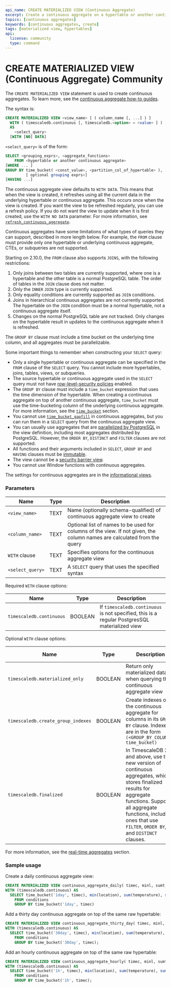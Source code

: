 ```yaml
---
api_name: CREATE MATERIALIZED VIEW (Continuous Aggregate)
excerpt: Create a continuous aggregate on a hypertable or another continuous aggregate
topics: [continuous aggregates]
keywords: [continuous aggregates, create]
tags: [materialized view, hypertables]
api:
  license: community
  type: command
---
```


# CREATE MATERIALIZED VIEW (Continuous Aggregate) <Tag type="community">Community</Tag>

The `CREATE MATERIALIZED VIEW` statement is used to create continuous
aggregates. To learn more, see the [continuous aggregate how-to guides][cagg-how-tos].

The syntax is:

``` sql
CREATE MATERIALIZED VIEW <view_name> [ ( column_name [, ...] ) ]
  WITH ( timescaledb.continuous [, timescaledb.<option> = <value> ] )
  AS
    <select_query>
  [WITH [NO] DATA]
```

`<select_query>` is of the form:

```sql
SELECT <grouping_exprs>, <aggregate_functions>
    FROM <hypertable or another continuous aggregate>
[WHERE ... ]
GROUP BY time_bucket( <const_value>, <partition_col_of_hypertable> ),
         [ optional grouping exprs>]
[HAVING ...]
```

The continuous aggregate view defaults to `WITH DATA`. This means that when the
view is created, it refreshes using all the current data in the underlying
hypertable or continuous aggregate. This occurs once when the view is created. If you want the view to
be refreshed regularly, you can use a refresh policy. If you do not want the
view to update when it is first created, use the `WITH NO DATA`
parameter. For more information, see
[`refresh_continuous_aggregate`][refresh-cagg].

Continuous aggregates have some limitations of what types of queries they can
support, described in more length below. For example, the `FROM` clause must
provide only one hypertable or underlying continuous aggregate, CTEs, or subqueries are not
supported.

Starting on 2.10.0, the `FROM` clause also supports `JOINS`, with the following restrictions:
1. Only joins between two tables are currently supported, where one is a hypertable and the other table is a normal PostgreSQL table. The order of tables in the `JOIN` clause does not matter.
2. Only the `INNER` `JOIN` type is currently supported.
3. Only equality conditions are currently supported as `JOIN` conditions.
4. Joins in hierarchical continuous aggregates are not currently supported. The hypertable on the `JOIN` condition must be a normal hypertable, not a continuous aggregate itself.
5. Changes on the normal PostgreSQL table are not tracked. Only changes on the hypertable result in updates to the continuous aggregate when it is refreshed.

The `GROUP BY` clause must include a time bucket on the underlying
time column, and all aggregates must be parallelizable.

Some important things to remember when constructing your `SELECT` query:

*   Only a single hypertable or continuous aggregate can be specified in the `FROM` clause of
    the `SELECT` query. You cannot include more hypertables, joins, tables,
    views, or subqueries.
*   The source hypertable or continuous aggregate used in the `SELECT` query must not have
    [row-level-security policies][postgres-rls] enabled.
*   The `GROUP BY` clause must include a `time_bucket` expression that uses the
    time dimension of the hypertable. When creating a continuous aggregate on
    top of another continuous aggregate, `time_bucket` must use the
    time-bucketing column of the underlying continuous aggregate. For more information, see the
    [`time_bucket`][time-bucket] section.
*   You cannot use [`time_bucket_gapfill`][time-bucket-gapfill] in continuous
    aggregates, but you can run them in a `SELECT` query from the continuous
    aggregate view.
*   You can usually use aggregates that are
    [parallelized by PostgreSQL][postgres-parallel-agg] in the view definition,
    including most aggregates distributed by PostgreSQL. However, the `ORDER BY`,
    `DISTINCT` and `FILTER` clauses are not supported.
*   All functions and their arguments included in `SELECT`, `GROUP BY` and
    `HAVING` clauses must be [immutable][postgres-immutable].
*   The view cannot be a [security barrier view][postgres-security-barrier].
*   You cannot use Window functions with continuous aggregates.

The settings for continuous aggregates are in the
[informational views][info-views].

### Parameters

|Name|Type|Description|
|-|-|-|
|`<view_name>`|TEXT|Name (optionally schema-qualified) of continuous aggregate view to create|
|`<column_name>`|TEXT|Optional list of names to be used for columns of the view. If not given, the column names are calculated from the query|
|`WITH` clause|TEXT|Specifies options for the continuous aggregate view|
|`<select_query>`|TEXT|A `SELECT` query that uses the specified syntax|

Required `WITH` clause options:

|Name|Type|Description|
|-|-|-|
|`timescaledb.continuous`|BOOLEAN|If `timescaledb.continuous` is not specified, this is a regular PostgresSQL materialized view|

Optional `WITH` clause options:

|Name|Type|Description|Default value|
|-|-|-|-|
|`timescaledb.materialized_only`|BOOLEAN|Return only materialized data when querying the continuous aggregate view|`FALSE`|
|`timescaledb.create_group_indexes`|BOOLEAN|Create indexes on the continuous aggregate for columns in its `GROUP BY` clause. Indexes are in the form `(<GROUP_BY_COLUMN>, time_bucket)`|`TRUE`|
|`timescaledb.finalized`|BOOLEAN|In TimescaleDB 2.7 and above, use the new version of continuous aggregates, which stores finalized results for aggregate functions. Supports all aggregate functions, including ones that use `FILTER`, `ORDER BY`, and `DISTINCT` clauses.|`TRUE`|

For more information, see the [real-time aggregates][real-time-aggregates] section.

### Sample usage

Create a daily continuous aggregate view:

```sql
CREATE MATERIALIZED VIEW continuous_aggregate_daily( timec, minl, sumt, sumh )
WITH (timescaledb.continuous) AS
  SELECT time_bucket('1day', timec), min(location), sum(temperature), sum(humidity)
    FROM conditions
    GROUP BY time_bucket('1day', timec)
```

Add a thirty day continuous aggregate on top of the same raw hypertable:

```sql
CREATE MATERIALIZED VIEW continuous_aggregate_thirty_day( timec, minl, sumt, sumh )
WITH (timescaledb.continuous) AS
  SELECT time_bucket('30day', timec), min(location), sum(temperature), sum(humidity)
    FROM conditions
    GROUP BY time_bucket('30day', timec);
```

Add an hourly continuous aggregate on top of the same raw hypertable:

```sql
CREATE MATERIALIZED VIEW continuous_aggregate_hourly( timec, minl, sumt, sumh )
WITH (timescaledb.continuous) AS
  SELECT time_bucket('1h', timec), min(location), sum(temperature), sum(humidity)
    FROM conditions
    GROUP BY time_bucket('1h', timec);
```

[cagg-how-tos]: /timescaledb/:currentVersion:/how-to-guides/continuous-aggregates/
[postgres-immutable]: https://www.postgresql.org/docs/current/xfunc-volatility.html
[postgres-parallel-agg]: https://www.postgresql.org/docs/current/parallel-plans.html#PARALLEL-AGGREGATION
[postgres-rls]: https://www.postgresql.org/docs/current/ddl-rowsecurity.html
[postgres-security-barrier]: https://www.postgresql.org/docs/current/rules-privileges.html
[real-time-aggregates]: /timescaledb/:currentVersion:/how-to-guides/continuous-aggregates/real-time-aggregates/
[refresh-cagg]: /api/:currentVersion:/continuous-aggregates/refresh_continuous_aggregate/
[time-bucket]: /api/:currentVersion:/hyperfunctions/time_bucket/
[time-bucket-gapfill]: /api/:currentVersion:/hyperfunctions/gapfilling-interpolation/time_bucket_gapfill/
[info-views]: /api/:currentVersion:/informational-views/
